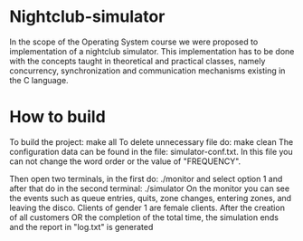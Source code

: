 # Nightclub-simulator
In the scope of the Operating System course we were proposed to implementation of a nightclub simulator. This implementation has to be done with the concepts taught in theoretical and practical classes, namely concurrency, synchronization and communication mechanisms existing in the C language.

# How to build
To build the project: make all
To delete unnecessary file do: make clean
The configuration data can be found in the file: simulator-conf.txt.
In this file you can not change the word order or the value of "FREQUENCY".

Then open two terminals, in the first do: ./monitor and select option 1 and after that do in the second terminal: ./simulator
On the monitor you can see the events such as queue entries, quits, zone changes, entering zones, and leaving the disco.
Clients of gender 1 are female clients.
After the creation of all customers OR the completion of the total time, the simulation ends and the report in "log.txt" is generated
